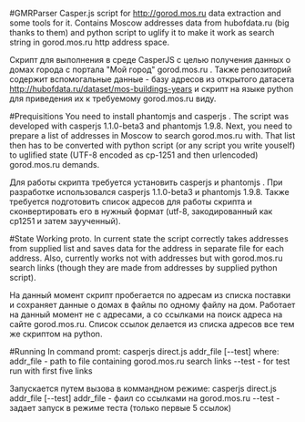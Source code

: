 #GMRParser
Casper.js script for http://gorod.mos.ru data extraction and some tools for it. Contains Moscow addresses data from hubofdata.ru (big thanks to them) and python script to uglify it to make it work as search string in gorod.mos.ru http address space. 

Скрипт для выполнения в среде CasperJS с целью получения данных о домах города с портала "Мой город" gorod.mos.ru . Также репозиторий содержит вспомогальные данные - базу адресов из открытого датасета http://hubofdata.ru/dataset/mos-buildings-years и скрипт на языке python для приведения их к требуемому gorod.mos.ru виду.

#Prequisitions
You need to install phantomjs and casperjs . The script was developed with casperjs 1.1.0-beta3 and phantomjs 1.9.8. Next, you need to prepare a list of addresses in Moscow to search gorod.mos.ru with.  That list then has to be converted with python script (or any script you write youself) to uglified state (UTF-8 encoded as cp-1251 and then urlencoded) gorod.mos.ru demands. 

Для работы скрипта требуется установить casperjs и phantomjs . При разработке использовался casperjs 1.1.0-beta3 и phantomjs 1.9.8. Также требуется подготовить список адресов для работы скрипта и сконвертировать его в нужный формат (utf-8, закодированный как cp1251 и затем зауученный).

#State
Working proto. In current state the script correctly takes addresses from supplied list and saves data for the address in separate file for each address. Also, currently works not with addresses but with gorod.mos.ru search links (though they are made from addresses by supplied python script).

На данный момент скрипт пробегается по адресам из списка поставки и сохраняет данные о домах в файлы по одному файлу на дом. Работает на данный момент не с адресами, а со ссылками на поиск адреса на сайте gorod.mos.ru. Список ссылок делается из списка адресов все тем же скриптом на python. 

#Running
In command promt:
casperjs direct.js addr_file [--test]
where: 
  addr_file - path to file containing gorod.mos.ru search links
  --test - for test run with first five links

Запускается путем вызова в коммандном режиме:
casperjs direct.js addr_file [--test]
  addr_file - фаил со ссылками на gorod.mos.ru
  --test - задает запуск в режиме теста (только первые 5 ссылок)

